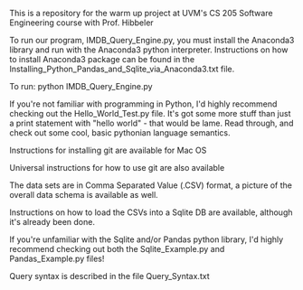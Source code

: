 This is a repository for the warm up project at UVM's CS 205 Software Engineering course with Prof. Hibbeler

To run our program, IMDB_Query_Engine.py, you must install the Anaconda3 library and run with the Anaconda3 python interpreter. 
Instructions on how to install Anaconda3 package can be found in the Installing_Python_Pandas_and_Sqlite_via_Anaconda3.txt file.

To run:
	python IMDB_Query_Engine.py

If you're not familiar with programming in Python, I'd highly recommend checking out the Hello_World_Test.py file. It's got some more stuff than just a print statement with "hello world" - that would be lame. Read through, and check out some cool, basic pythonian language semantics.

Instructions for installing git are available for Mac OS

Universal instructions for how to use git are also available

The data sets are in Comma Separated Value (.CSV) format, a picture of the overall data schema is available as well.

Instructions on how to load the CSVs into a Sqlite DB are available, although it's already been done.

If you're unfamiliar with the Sqlite and/or Pandas python library, I'd highly recommend checking out both the Sqlite_Example.py and Pandas_Example.py files!

Query syntax is described in the file Query_Syntax.txt